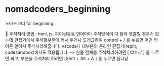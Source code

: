 # nomadcoders_beginning
노마드코더 for beginning


🍟
주석처리 방법 : html, js, 파이썬등등 언어마다 주석방식이 다 달라 헷갈릴 경우가 있는데 편집기에서 주석할부분에 커서 두거나 드래그하여 control + / 를 누르면 어떤 언어든 알아서 주석처리해줍니다. vscode나 대부분의 온라인 편집기(replit, codesandbox)에서도 적용됩니다.
-> 한줄 전체를 주석처리하려면 [ Ctrl+/ ] 을 누르면 되고, 부분을 주석처리 하려면 [Shift + Alt + A ] 를 누르면 됩니당
